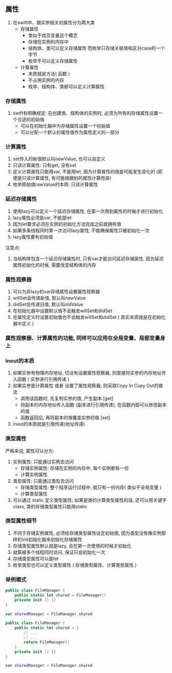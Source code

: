 ## 属性

1. 在swift中，跟实例相关的属性分为两大类
   - 存储属性
     - 类似于成员变量这个概念
     - 存储在实例的内存中
     - 结构体、类可以定义存储属性    而枚举只存储关联值和区分case的一个字节
     - 枚举不可以定义存储属性
   - 计算属性
     - 本质就是方法( 函数 )
     - 不占用实例的内存
     - 枚举、结构体、类都可以定义计算属性

### 存储属性

1. swift有明确规定: 在创建类、结构体的实例时, 必须为所有的存储属性设置一个合适的初始值
   - 可以在初始化器中为存储属性设置一个初始值
   - 可以分配一个默认的属性值作为属性定义的一部分

### 计算属性

1. set传入的新值默认叫newValue, 也可以自定义
2. 只读计算属性: 只有get, 没有set
3. 定义计算属性只能用var, 不能用let, 因为计算属性的值是可能发生变化的 (即使是只读计算属性, 有可能根据别的属性计算而来)
4. 枚举原始值rawValue的本质: 只读计算属性

### 延迟存储属性

1. 使用lazy可以定义一个延迟存储属性, 在第一次用到属性的时候才进行初始化
2. lazy属性必须是var, 不能是let
3. 因为let要求必须在实例的初始化方法完成之前就拥有值
4. 如果多条线程同时第一次访问lazy属性, 不能确保属性只被初始化一次
5. lazy属性要有初始值

注意点:

1. 当结构体包含一个延迟存储属性时, 只有var才能访问延迟存储属性, 因为延迟属性初始化的时候, 需要改变结构体的内存

### 属性观察器

1. 可以为非lazy的var存储属性设置属性观察器
2. willSet会传递新值, 默认叫newValue
3. didSet会传递旧值, 默认叫oldValue
4. 在初始化器中设置默认值不会触发willSet和didSet
5. 在属性定义时设置初始值也不会触发willSet和didSet ( 其实本质就是在初始化器中定义 )

### 属性观察器、计算属性的功能, 同样可以应用在全局变量、局部变量身上

### inout的本质

1. 如果实参有物理内存地址, 切没有设置属性观察器, 则直接将实参的内存地址传入函数 ( 实参进行引用传递 )
2. 如果实参是计算属性 或者 设置了属性观察器, 则采取Copy In Copy Out的做法
   - 调用该函数时, 先复制实参的值, 产生副本 [get]
   - 将副本的内存地址传入函数 (副本进行引用传递), 在函数内部可以修改副本的值
   - 函数返回后, 再将副本的值覆盖实参的值 [set]
3. inout的本质就是引用传递(地址传递)

### 类型属性

严格来说, 属性可以分为:

1. 实例属性: 只能通过实例去访问
   - 存储实例属性: 存储在实例的内存中, 每个实例都有一份
   - 计算实例属性
2. 类型属性: 只能通过类型去访问
   - 存储类型属性: 整个程序运行过程中, 就只有一份内存( 类似于全局变量 )
   - 计算类型属性
3. 可以通过 static 定义类型属性; 如果是类的计算类型属性的话, 还可以用关键字class, 类的存储类型属性只能用static

### 类型属性细节

1. 不同于存储实例属性, 必须给存储类型属性设定初始值, 因为类型没有像实例那样的init初始化器来初始化存储属性
2. 存储类型属性默认就是lazy, 会在第一次使用的时候才初始化
3. 就算被多个线程同时访问, 保证只会初始化一次
4. 存储类型属性可以是let
5. 枚举类型也可以定义类型属性 ( 存储类型属性、计算类型属性 )

### 单例模式

```swift
public class FileManager {
    public static let shared = FileManager()
    private init () {}
}

var sharedManager = FileManager.shared
```

```swift
public class FileManager {
    public static let shared = {
        // ...
        // ...
        return FileManager()
    }
    private init () {}
}

var sharedManager = FileManager.shared
```



